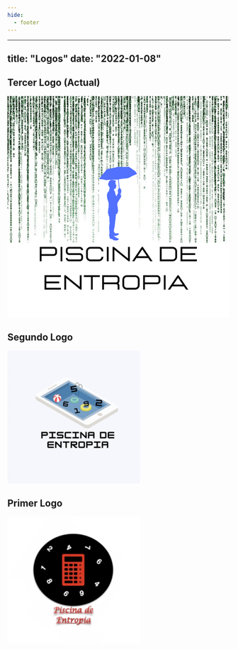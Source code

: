 ```yaml
---
hide:
  - footer
---
```

---
title: "Logos"
date: "2022-01-08"
---

## Tercer Logo (Actual)

![](../images/pisicina_de_entropia_logo.png)

## Segundo Logo

![](../images/old_logos/PDE_logo_2.png)

## Primer Logo

![](../images/old_logos/PDE_logo_1.png)
